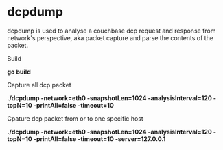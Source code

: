 # dcpdump
dcpdump is used to analyse a couchbase dcp request and response from network's perspective, aka packet capture and parse the contents of the packet.

Build

  **go build**

Capture all dcp packet

  **./dcpdump -network=eth0 -snapshotLen=1024 -analysisInterval=120 -topN=10 -printAll=false -timeout=10**
  
Cpature dcp packet from or to one specific host

  **./dcpdump -network=eth0 -snapshotLen=1024 -analysisInterval=120 -topN=10 -printAll=false -timeout=10 -server=127.0.0.1**
